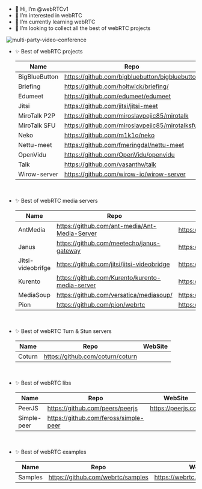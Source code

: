 <br/>

- 👋 Hi, I’m @webRTCv1
- 👀 I’m interested in webRTC
- 🌱 I’m currently learning webRTC
- 💞️ I’m looking to collect all the best of webRTC projects

![multi-party-video-conference](https://user-images.githubusercontent.com/104159437/164714607-48839e91-5551-4962-9187-3f2ad7d7259c.png)

- ✨ Best of webRTC projects

  |  Name  |  Repo  | WebSite  |
  |-----------------|--------------|-------------|
  | BigBlueButton | https://github.com/bigbluebutton/bigbluebutton | https://bigbluebutton.org/ |
  | Briefing | https://github.com/holtwick/briefing/ | https://brie.fi/ng |
  | Edumeet | https://github.com/edumeet/edumeet | https://letsmeet.no/ |
  | Jitsi | https://github.com/jitsi/jitsi-meet | https://meet.jit.si |
  | MiroTalk P2P | https://github.com/miroslavpejic85/mirotalk | https://mirotalk.up.railway.app |
  | MiroTalk SFU | https://github.com/miroslavpejic85/mirotalksfu | https://sfu.mirotalk.org/ |
  | Neko | https://github.com/m1k1o/neko | https://neko.m1k1o.net/ |
  | Nettu-meet | https://github.com/fmeringdal/nettu-meet | https://meet.nettubooking.com/ |
  | OpenVidu | https://github.com/OpenVidu/openvidu | https://openvidu.io |
  | Talk | https://github.com/vasanthv/talk | https://github.com/vasanthv/talk |
  | Wirow-server | https://github.com/wirow-io/wirow-server | https://wirow.io |

<br/>

- ✨ Best of webRTC media servers

  |  Name  |  Repo  | WebSite  |
  |-----------------|--------------|-------------|
  | AntMedia | https://github.com/ant-media/Ant-Media-Server | https://antmedia.io |
  | Janus | https://github.com/meetecho/janus-gateway | https://janus.conf.meetecho.com/ |
  | Jitsi-videobrifge | https://github.com/jitsi/jitsi-videobridge | https://jitsi.org/jitsi-videobridge/ |
  | Kurento | https://github.com/Kurento/kurento-media-server | https://www.kurento.org |
  | MediaSoup | https://github.com/versatica/mediasoup/ | https://mediasoup.org/ |
  | Pion | https://github.com/pion/webrtc | https://pion.ly |

<br/>

- ✨ Best of webRTC Turn & Stun servers

  |  Name  |  Repo  | WebSite  |
  |-----------------|--------------|-------------|
  | Coturn | https://github.com/coturn/coturn |  |

<br/>

- ✨ Best of webRTC libs

  |  Name  |  Repo  | WebSite  |
  |-----------------|--------------|-------------|
  | PeerJS | https://github.com/peers/peerjs | https://peerjs.com |
  | Simple-peer | https://github.com/feross/simple-peer |  |

<br/>

- ✨ Best of webRTC examples

  |  Name  |  Repo  | WebSite  |
  |-----------------|--------------|-------------|
  | Samples | https://github.com/webrtc/samples | https://webrtc.github.io/samples/ |

<br/>
